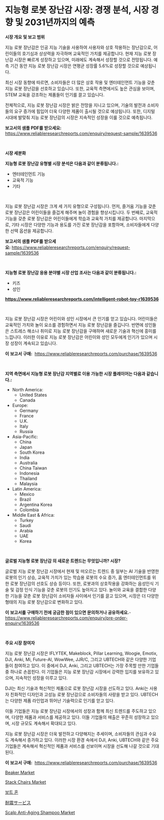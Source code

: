 <p><h1>지능형 로봇 장난감 시장: 경쟁 분석, 시장 경향 및 2031년까지의 예측</h1></p><p><strong>시장 개요 및 보고 범위</strong></p>
<p><p>지능 로봇 장난감은 인공 지능 기술을 사용하여 사용자와 상호 작용하는 장난감으로, 어린이들의 호기심과 상상력을 자극하며 교육적인 가치를 제공합니다. 현재 지능 로봇 장난감 시장은 빠르게 성장하고 있으며, 미래에도 계속해서 성장할 것으로 전망됩니다. 예측 기간 동안 지능 로봇 장난감 시장은 연평균 성장률 5.6%로 성장할 것으로 예상됩니다.</p><p>최신 시장 동향에 따르면, 소비자들은 더 많은 상호 작용 및 엔터테인먼트 기능을 갖춘 지능 로봇 장난감을 선호하고 있습니다. 또한, 교육적 측면에서도 높은 관심을 보이며, STEM 교육을 강조하는 제품들이 인기를 끌고 있습니다.</p><p>전체적으로, 지능 로봇 장난감 시장은 밝은 전망을 지니고 있으며, 기술의 발전과 소비자들의 요구 증가에 힘입어 더욱 다양한 제품이 출시될 것으로 예상됩니다. 또한, 디지털 시대에 발맞춰 지능 로봇 장난감의 시장은 지속적인 성장을 이룰 것으로 예측됩니다.</p></p>
<p><strong>보고서의 샘플 PDF를 받으세요:</strong> <a href="https://www.reliableresearchreports.com/enquiry/request-sample/1639536">https://www.reliableresearchreports.com/enquiry/request-sample/1639536</a></p>
<p>&nbsp;</p>
<p><strong>시장 세분화</strong></p>
<p><strong>지능형 로봇 장난감 유형별 시장 분석은 다음과 같이 분류됩니다.:</strong></p>
<p><ul><li>엔터테인먼트 기능</li><li>교육적 기능</li><li>기타</li></ul></p>
<p>&nbsp;</p>
<p><p>지능 로봇 장난감 시장은 크게 세 가지 유형으로 구성됩니다. 먼저, 즐거움 기능을 갖춘 로봇 장난감은 어린이들을 즐겁게 해주며 놀이 경험을 향상시킵니다. 두 번째로, 교육적 기능을 갖춘 로봇 장난감은 어린이들에게 학습과 교육적 가치를 제공합니다. 마지막으로, 기타 시장은 다양한 기능과 용도를 가진 로봇 장난감을 포함하며, 소비자들에게 다양한 선택 옵션을 제공합니다.</p></p>
<p><strong>보고서의 샘플 PDF를 받으세요:</strong>&nbsp;<a href="https://www.reliableresearchreports.com/enquiry/request-sample/1639536">https://www.reliableresearchreports.com/enquiry/request-sample/1639536</a></p>
<p>&nbsp;</p>
<p><strong> 지능형 로봇 장난감 응용 분야별 시장 산업 조사는 다음과 같이 분류됩니다.:</strong></p>
<p><ul><li>키즈</li><li>성인</li></ul></p>
<p><strong><a href="https://www.reliableresearchreports.com/intelligent-robot-toy-r1639536">https://www.reliableresearchreports.com/intelligent-robot-toy-r1639536</a></strong></p>
<p>&nbsp;</p>
<p><p>지능 로봇 장난감 시장은 어린이와 성인 시장에서 큰 인기를 얻고 있습니다. 어린이들은 교육적인 가치와 놀이 요소를 경험하면서 지능 로봇 장난감을 즐깁니다. 반면에 성인들은 스트레스 해소나 취미로 지능 로봇 장난감을 구매하며 새로운 기술과 혁신에 흥미를 느낍니다. 이러한 이유로 지능 로봇 장난감은 어린이와 성인 모두에게 인기가 있으며 시장 성장이 계속되고 있습니다.</p></p>
<p><strong>이 보고서 구매:</strong>&nbsp; <a href="https://www.reliableresearchreports.com/purchase/1639536">https://www.reliableresearchreports.com/purchase/1639536</a></p>
<p>&nbsp;</p>
<p><strong>지역 측면에서 지능형 로봇 장난감 지역별로 이용 가능한 시장 플레이어는 다음과 같습니다.:</strong></p>
<p><ul>
    <li>
        North America:
        <ul>
            <li>United States</li>
            <li>Canada</li>
        </ul>
    </li>
    <li>
        Europe:
        <ul>
            <li>Germany</li>
            <li>France</li>
            <li>U.K.</li>
            <li>Italy</li>
            <li>Russia</li>
        </ul>
    </li>
    <li>
        Asia-Pacific:
        <ul>
            <li>China</li>
            <li>Japan</li>
            <li>South Korea</li>
            <li>India</li>
            <li>Australia</li>
            <li>China Taiwan</li>
            <li>Indonesia</li>
            <li>Thailand</li>
            <li>Malaysia</li>
        </ul>
    </li>
    <li>
        Latin America:
        <ul>
            <li>Mexico</li>
            <li>Brazil</li>
            <li>Argentina Korea</li>
            <li>Colombia</li>
        </ul>
    </li>
    <li>
        Middle East & Africa:
        <ul>
            <li>Turkey</li>
            <li>Saudi</li>
            <li>Arabia</li>
            <li>UAE</li>
            <li>Korea</li>
        </ul>
    </li>
    </ul></p>
<p>&nbsp;</p>
<p><strong>글로벌 지능형 로봇 장난감 의 새로운 트렌드는 무엇입니까? 시장?</strong></p>
<p><p>글로벌 지능 로봇 장난감 시장에서 현재 및 떠오르는 트렌드 중 일부는 AI 기술을 반영한 로봇의 인기 상승, 교육적 가치가 있는 학습용 로봇의 수요 증가, 홈 엔터테인먼트를 위한 로봇 장난감의 선호도 상승 등이다. 또한, 로봇과의 상호작용을 강화하는 음성인식 기술 및 감정 인식 기능을 갖춘 로봇의 인기도 높아지고 있다. 놀이와 교육을 결합한 다양한 기능을 갖춘 로봇 장난감이 소비자들 사이에서 인기를 끌고 있으며, 시장은 더 다양한 형태의 지능 로봇 장난감으로 변화하고 있다.</p></p>
<p><strong>이 보고서를 구매하기 전에 궁금한 점이 있으면 문의하거나 공유하세요.</strong>- <a href="https://www.reliableresearchreports.com/enquiry/pre-order-enquiry/1639536">https://www.reliableresearchreports.com/enquiry/pre-order-enquiry/1639536</a></p>
<p>&nbsp;</p>
<p><strong>주요 시장 참여자</strong></p>
<p><p>지능 로봇 장난감 시장은 IFLYTEK, Makeblock, Pillar Learning, Woogie, Emotix, DJI, Anki, Mi, Future-AI, WowWee, JJR/C, 그리고 UBTECH와 같은 다양한 기업들이 참여하고 있다. 이 중에서 DJI, Anki, 그리고 UBTECH는 가장 주목할 만한 기업들 중 하나로 손꼽힌다. 이 기업들은 지능 로봇 장난감 시장에서 강력한 입지를 보유하고 있으며, 지속적인 성장을 이루고 있다.</p><p>DJI는 최신 기술과 혁신적인 제품으로 로봇 장난감 시장을 선도하고 있다. Anki는 사용자 친화적인 디자인과 고성능 로봇 장난감으로 소비자들의 사랑을 받고 있다. UBTECH는 다양한 제품 라인업과 뛰어난 기술력으로 인기를 얻고 있다.</p><p>이들 기업들은 지능 로봇 장난감 시장에서의 성장과 함께 최신 트렌드를 주도하고 있으며, 다양한 제품과 서비스를 제공하고 있다. 이들 기업들의 매출은 꾸준히 성장하고 있으며, 시장 규모도 계속해서 확대되고 있다.</p><p>지능 로봇 장난감 시장은 더욱 발전하고 다양해지는 추세이며, 소비자들의 관심과 수요도 계속해서 증가하고 있다. 이러한 시장 환경 속에서 DJI, Anki, UBTECH와 같은 주요 기업들은 계속해서 혁신적인 제품과 서비스를 선보이며 시장을 선도해 나갈 것으로 기대된다.</p></p>
<p><strong>이 보고서 구매:</strong>&nbsp;&nbsp;<a href="https://www.reliableresearchreports.com/purchase/1639536">https://www.reliableresearchreports.com/purchase/1639536</a></p>
<p><p><a href="https://www.linkedin.com/pulse/beaker-market-size-trends-complete-industry-overview-x2y7e">Beaker Market</a></p><p><a href="https://issuu.com/reportprime-2/docs/stack-chairs-market-size-2030.pptx">Stack Chairs Market</a></p><p><a href="https://github.com/rcabello548/Market-Research-Report-List-1/blob/main/682575563884.md">보트 혼</a></p><p><a href="https://github.com/schmahlson/Market-Research-Report-List-1/blob/main/228247065196.md">耐震サービス</a></p><p><a href="https://www.linkedin.com/pulse/scalp-anti-aging-shampoo-market-furnishes-information-mnyxf">Scalp Anti-Aging Shampoo Market</a></p></p>